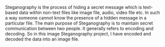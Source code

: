 Steganography is the process of hiding a secret message which is text-based data within non-text files like image file, audio, video file etc. In such a way someone cannot know the presence of a hidden message in a particular file. The main purpose of Steganography is to maintain secret communication between two people. It generally refers to encoding and decoding. So in this image Steganography project, I have encoded and decoded the data into an image file.
